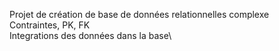 Projet de création de base de données relationnelles complexe\
Contraintes, PK, FK\
Integrations des données dans la base\
